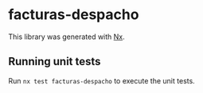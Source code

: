 # facturas-despacho

This library was generated with [Nx](https://nx.dev).

## Running unit tests

Run `nx test facturas-despacho` to execute the unit tests.
